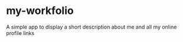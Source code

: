 # my-workfolio
A simple app to display a short description about me and all my online profile links 
